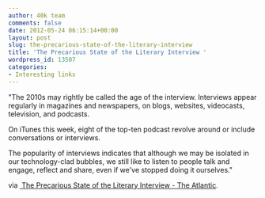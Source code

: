 ```yaml
---
author: 40k team
comments: false
date: 2012-05-24 06:15:14+00:00
layout: post
slug: the-precarious-state-of-the-literary-interview
title: 'The Precarious State of the Literary Interview '
wordpress_id: 13507
categories:
- Interesting links
---
```


"The 2010s may rightly be called the age of the interview. Interviews appear regularly in magazines and newspapers, on blogs, websites, videocasts, television, and podcasts.

On iTunes this week, eight of the top-ten podcast revolve around or include conversations or interviews.

The popularity of interviews indicates that although we may be isolated in our technology-clad bubbles, we still like to listen to people talk and engage, reflect and share, even if we've stopped doing it ourselves."

via [ The Precarious State of the Literary Interview - The Atlantic](http://www.theatlantic.com/entertainment/archive/2012/05/the-precarious-state-of-the-literary-interview/257384/).

